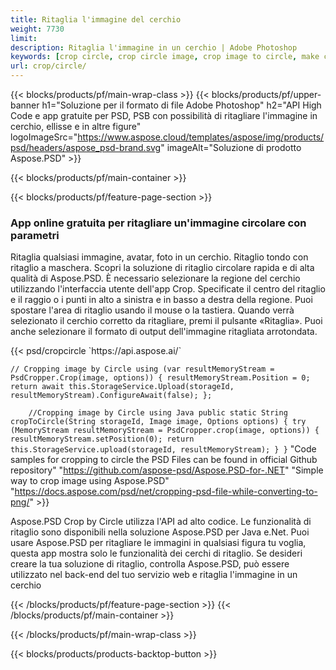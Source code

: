 ```yaml
---
title: Ritaglia l'immagine del cerchio
weight: 7730
limit: 
description: Ritaglia l'immagine in un cerchio | Adobe Photoshop
keywords: [crop circle, crop circle image, crop image to circle, make circle photo]
url: crop/circle/
---
```

{{< blocks/products/pf/main-wrap-class >}}
{{< blocks/products/pf/upper-banner h1="Soluzione per il formato di file Adobe Photoshop" h2="API High Code e app gratuite per PSD, PSB con possibilità di ritagliare l'immagine in cerchio, ellisse e in altre figure" logoImageSrc="https://www.aspose.cloud/templates/aspose/img/products/psd/headers/aspose_psd-brand.svg" imageAlt="Soluzione di prodotto Aspose.PSD" >}}

{{< blocks/products/pf/main-container >}}

{{< blocks/products/pf/feature-page-section >}}
<h3 class="headingpdleft">App online gratuita per ritagliare un'immagine circolare con parametri</h3>
<p>Ritaglia qualsiasi immagine, avatar, foto in un cerchio. Ritaglio tondo con ritaglio a maschera. Scopri la soluzione di ritaglio circolare rapida e di alta qualità di Aspose.PSD. È necessario selezionare la regione del cerchio utilizzando l'interfaccia utente dell'app Crop. Specificate il centro del ritaglio e il raggio o i punti in alto a sinistra e in basso a destra della regione. Puoi spostare l'area di ritaglio usando il mouse o la tastiera. Quando verrà selezionato il cerchio corretto da ritagliare, premi il pulsante «Ritaglia». Puoi anche selezionare il formato di output dell'immagine ritagliata arrotondata.</p>
{{< psd/cropcircle `https://api.aspose.ai/` 

`// Cropping image by Circle
using (var resultMemoryStream = PsdCropper.Crop(image, options))
{
	resultMemoryStream.Position = 0;
	return await this.StorageService.Upload(storageId, resultMemoryStream).ConfigureAwait(false);
};` 
     
`    //Cropping image by Circle using Java
	public static String cropToCircle(String storageId, Image image, Options options) {
        try (MemoryStream resultMemoryStream = PsdCropper.crop(image, options)) {
            resultMemoryStream.setPosition(0);
            return this.StorageService.upload(storageId, resultMemoryStream);
        }
    }` 
"Code samples for cropping to circle the PSD Files can be found in official Github repository"  "https://github.com/aspose-psd/Aspose.PSD-for-.NET" 
"Simple way to crop image using Aspose.PSD" "https://docs.aspose.com/psd/net/cropping-psd-file-while-converting-to-png/" >}}
<p>Aspose.PSD Crop by Circle utilizza l'API ad alto codice. Le funzionalità di ritaglio sono disponibili nella soluzione Aspose.PSD per Java e.Net. Puoi usare Aspose.PSD per ritagliare le immagini in qualsiasi figura tu voglia, questa app mostra solo le funzionalità dei cerchi di ritaglio. Se desideri creare la tua soluzione di ritaglio, controlla Aspose.PSD, può essere utilizzato nel back-end del tuo servizio web e ritaglia l'immagine in un cerchio</p>
<!--<ul>
<li><a href="psb">PSB Circle Crop</a></li>
<li><a href="ellipse">Ellipse crop App</a></li>
</ul>-->
{{< /blocks/products/pf/feature-page-section >}}
{{< /blocks/products/pf/main-container >}}


{{< /blocks/products/pf/main-wrap-class >}}

{{< blocks/products/products-backtop-button >}}

